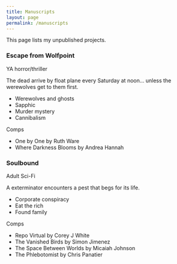 ```yaml
---
title: Manuscripts
layout: page
permalink: /manuscripts
---
```


This page lists my unpublished projects.

### Escape from Wolfpoint

YA horror/thriller

The dead arrive by float plane every Saturday at noon... unless the werewolves get to them first.

* Werewolves and ghosts
* Sapphic
* Murder mystery
* Cannibalism

Comps

* One by One by Ruth Ware
* Where Darkness Blooms by Andrea Hannah

### Soulbound

Adult Sci-Fi

A exterminator encounters a pest that begs for its life.

* Corporate conspiracy
* Eat the rich
* Found family

Comps

* Repo Virtual by Corey J White
* The Vanished Birds by Simon Jimenez
* The Space Between Worlds by Micaiah Johnson
* The Phlebotomist by Chris Panatier